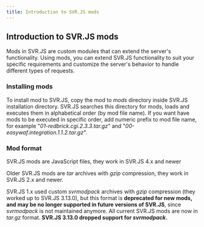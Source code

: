 ```yaml
---
title: Introduction to SVR.JS mods
---
```


## Introduction to SVR.JS mods

Mods in SVR.JS are custom modules that can extend the server's functionality. Using mods, you can extend SVR.JS functionality to suit your specific requirements and customize the server's behavior to handle different types of requests.

### Installing mods

To install mod to SVR.JS, copy the mod to _mods_ directory inside SVR.JS installation directory. SVR.JS searches this directory for mods, loads and executes them in alphabetical order (by mod file name). If you want have mods to be executed in specific order, add numeric prefix to mod file name, for example "_01-redbrick.cgi.2.3.3.tar.gz_" and "_00-easywaf.integration.1.1.2.tar.gz_".

### Mod format

SVR.JS mods are JavaScript files, they work in SVR.JS 4.x and newer

Older SVR.JS mods are _tar_ archives with _gzip_ compression, they work in SVR.JS 2.x and newer.

SVR.JS 1.x used custom _svrmodpack_ archives with _gzip_ compression (they worked up to SVR.JS 3.13.0), but this format is **deprecated for new mods, and may be no longer supported in future versions of SVR.JS**, since _svrmodpack_ is not maintained anymore. All current SVR.JS mods are now in _tar.gz_ format. **SVR.JS 3.13.0 dropped support for _svrmodpack_.**
